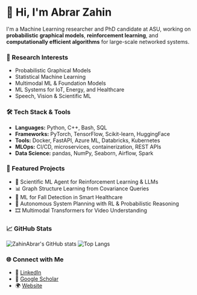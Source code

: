 # 👋 Hi, I'm Abrar Zahin

I'm a Machine Learning researcher and PhD candidate at ASU, working on **probabilistic graphical models**, **reinforcement learning**, and **computationally efficient algorithms** for large-scale networked systems.

### 🔬 Research Interests
- Probabilistic Graphical Models 
- Statistical Machine Learning
- Multimodal ML & Foundation Models
- ML Systems for IoT, Energy, and Healthcare
- Speech, Vision & Scientific ML

### 🛠️ Tech Stack & Tools
- **Languages:** Python, C++, Bash, SQL  
- **Frameworks:** PyTorch, TensorFlow, Scikit-learn, HuggingFace  
- **Tools:** Docker, FastAPI, Azure ML, Databricks, Kubernetes  
- **MLOps:** CI/CD, microservices, containerization, REST APIs  
- **Data Science:** pandas, NumPy, Seaborn, Airflow, Spark

### 🧠 Featured Projects
- 🧪 Scientific ML Agent for Reinforcement Learning & LLMs  
- 📊 Graph Structure Learning from Covariance Queries  
- 🏥 ML for Fall Detection in Smart Healthcare  
- 🤖 Autonomous System Planning with RL & Probabilistic Reasoning  
- 🎞️ Multimodal Transformers for Video Understanding

### 📈 GitHub Stats
![ZahinAbrar's GitHub stats](https://github-readme-stats.vercel.app/api?username=ZahinAbrar&show_icons=true&theme=radical)
![Top Langs](https://github-readme-stats.vercel.app/api/top-langs/?username=ZahinAbrar&layout=compact)

### 🌐 Connect with Me
- 🔗 [LinkedIn](https://www.linkedin.com/in/abrar-zahin-a293668b)
- 📝 [Google Scholar](https://scholar.google.com)
- 🌍 [Website](https://zahinabrar.github.io) <!-- Replace with real link -->
